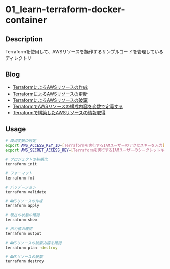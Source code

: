 # 01_learn-terraform-docker-container

## Description

Terraformを使用して、AWSリソースを操作するサンプルコードを管理しているディレクトリ

## Blog

- [TerraformによるAWSリソースの作成](https://yossi-note.com/creating_aws_resources_with_terraform/)
- [TerraformによるAWSリソースの更新](https://yossi-note.com/updating_aws_resources_with_terraform/)
- [TerraformによるAWSリソースの破棄](https://yossi-note.com/destroying_aws_resources_with_terraform/)
- [TerraformでAWSリソースの構成内容を変数で定義する](https://yossi-note.com/define_aws_resource_configuration_with_variables_in_terraform/)
- [Terraformで構築したAWSリソースの情報取得](https://yossi-note.com/acquisition_of_aws_resource_information_built_with_terraform/)

## Usage

```sh
# 環境変数の設定
export AWS_ACCESS_KEY_ID=[Terraformを実行するIAMユーザーのアクセスキーを入力]
export AWS_SECRET_ACCESS_KEY=[Terraformを実行するIAMユーザーのシークレットキーを入力]

# プロジェクトの初期化
terraform init

# フォーマット
terraform fmt

# バリデーション
terraform validate

# AWSリソースの作成
terraform apply

# 現在の状態の確認
terraform show

# 出力値の確認
terraform output

# AWSリソースの破棄内容を確認
terraform plan -destroy

# AWSリソースの破棄
terraform destroy
```
